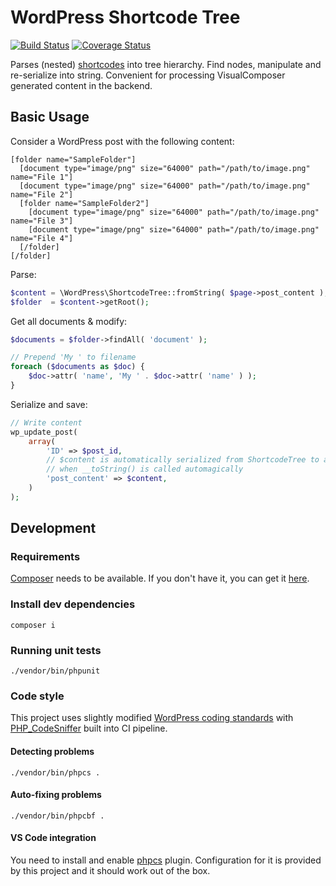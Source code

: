 # WordPress Shortcode Tree

[![Build Status](https://travis-ci.org/unematiii/wp-shortcode-tree.svg?branch=develop)](https://travis-ci.org/unematiii/wp-shortcode-tree)
[![Coverage Status](https://coveralls.io/repos/github/unematiii/wp-shortcode-tree/badge.svg?branch=develop)](https://coveralls.io/github/unematiii/wp-shortcode-tree)

Parses (nested) [shortcodes](https://codex.wordpress.org/Shortcode_API) into tree hierarchy. Find nodes, manipulate and re-serialize into string. Convenient for processing VisualComposer generated content in the backend.

## Basic Usage

Consider a WordPress post with the following content:

```
[folder name="SampleFolder"]
  [document type="image/png" size="64000" path="/path/to/image.png" name="File 1"]
  [document type="image/png" size="64000" path="/path/to/image.png" name="File 2"]
  [folder name="SampleFolder2"]
    [document type="image/png" size="64000" path="/path/to/image.png" name="File 3"]
    [document type="image/png" size="64000" path="/path/to/image.png" name="File 4"]
  [/folder]
[/folder]
```

Parse:

```php
$content = \WordPress\ShortcodeTree::fromString( $page->post_content );
$folder  = $content->getRoot();
```

Get all documents & modify:

```php
$documents = $folder->findAll( 'document' );

// Prepend 'My ' to filename
foreach ($documents as $doc) {
    $doc->attr( 'name', 'My ' . $doc->attr( 'name' ) );
}
```

Serialize and save:

```php
// Write content
wp_update_post(
    array(
        'ID' => $post_id,
        // $content is automatically serialized from ShortcodeTree to a string
        // when __toString() is called automagically
        'post_content' => $content,
    )
);
```

## Development

### Requirements

[Composer](https://getcomposer.org/) needs to be available. If you don't have it, you can get it [here](https://getcomposer.org/download/).

### Install dev dependencies

```
composer i
```

### Running unit tests

```
./vendor/bin/phpunit
```

### Code style

This project uses slightly modified [WordPress coding standards](https://make.wordpress.org/core/handbook/best-practices/coding-standards/php/) with [PHP_CodeSniffer](https://github.com/squizlabs/PHP_CodeSniffer) built into CI pipeline.

#### Detecting problems

```
./vendor/bin/phpcs .
```

#### Auto-fixing problems

```
./vendor/bin/phpcbf .
```

#### VS Code integration

You need to install and enable [phpcs](https://marketplace.visualstudio.com/items?itemName=ikappas.phpcs) plugin. Configuration for it is provided by this project and it should work out of the box.
